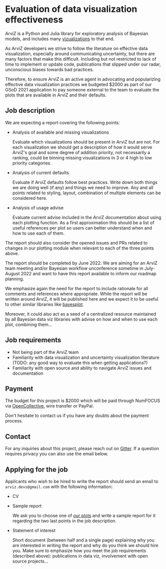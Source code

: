 # Evaluation of data visualization effectiveness
ArviZ is a Python and Julia library for exploratory analysis of Bayesian models,
and includes many [vizualizations](https://arviz-devs.github.io/arviz/examples/index.html)
to that end.

As ArviZ developers we strive to follow the literature on effective data visualization,
especially around communicating uncertainty, but there are many factors that make this difficult. Including but not restricted to lack of time to implement or update code, publications that slipped under our radar, unconscious biases towards bad practices.

Therefore, to ensure ArviZ is an active agent in advocating and popularizing
effective data visualization practices we budgeted $2000 as part of our GSoD
2021 application to pay someone external to the team to evaluate the
plots that are available in ArviZ and their defaults.

## Job description
We are expecting a report covering the following points:

* Analysis of available and missing visualizations

  Evaluate which visualizations should be present in ArviZ but are not.
  For each visualization we should get a description of how it would serve ArviZ's goal and some degree of addition priority, not necessarily a ranking, could be
  binning missing visualizations in 3 or 4 high to low priority categories.

* Analysis of current defaults

  Evaluate if ArviZ defaults follow best practices. Write down both things
  we are doing well (if any) and things we need to improve. Any and
  all points related to styling, layout, combination of multiple elements
  can be considered here.

* Analysis of usage advise

  Evaluate current advise included in the ArviZ documentation about
  using each plotting function. As a first approximation this
  should be a list of useful references per plot so users can
  better understand when and how to use each of them.

The report should also consider the opened issues and PRs related to changes in our plotting module
when relevant to each of the three points above.

The report should be completed by June 2022. We are aiming for an
ArviZ team meeting and/or Bayesian workflow unconference sometime
in July-August 2022 and want to have this report available to inform
our roadmap planning.

We emphasize again the need for the report to include rationale for
all comments and references where appropriate. While the report will
be written around ArviZ, it will be published here and we expect
it to be useful to other similar libraries like
[bayesplot](https://mc-stan.org/bayesplot/index.html).

Moreover, it could also act as a seed of a centralized resource
maintained by all Bayesian data viz libraries with advise on
how and when to use each plot, combining them...

## Job requirements
* Not being part of the ArviZ team
* Familiarity with data visualization and uncertainty visualization literature (TODO: any good way
  to evaluate this when getting applications?)
* Familiarity with open source and ability to navigate ArviZ issues and documentation

## Payment
The budget for this project is $2000 which will be paid through NumFOCUS
via [OpenCollective](https://opencollective.com/arviz), wire transfer or PayPal.

Don't hesitate to contact us if you have any doubts about the payment process.

## Contact
For any inquiries about this project, please reach out on [Gitter](https://gitter.im/arviz-devs/season_of_docs).
If a question requires privacy you can also use the email below.

## Applying for the job
Applicants who wish to be hired to write the report should send an email to `arviz.devs@gmail.com`
with the following information:

* CV
* Sample report

  We ask you to choose one of [our plots](https://arviz-devs.github.io/arviz/api/plots.html) and write a sample report for it
  regarding the two last points in the job description.

* Statement of interest

  Short document (between half and a single page) explaining why you are interested in
  writing the report and why do you think we should hire you. Make sure to emphasize how
  you meet the job requirements (described above): publications in data viz, involvement with
  open source projects...
